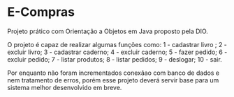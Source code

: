 # E-Compras

Projeto prático com Orientação a Objetos em Java proposto pela DIO.

O projeto é capaz de realizar algumas funções como: 1 - cadastrar livro ; 2 - excluir livro; 3 - cadastrar caderno; 4 - excluir caderno; 5 - fazer pedido; 6 - excluir pedido; 7 - listar produtos; 8 - listar pedidos; 9 - deslogar; 10 - sair.

Por enquanto não foram incrementados conexãao com banco de dados e nem tratamento de erros, porém esse projeto deverá servir base para um sistema melhor desenvolvido em breve.
